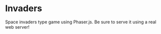Invaders
========

Space invaders type game using Phaser.js. Be sure to serve it using a real web server!
